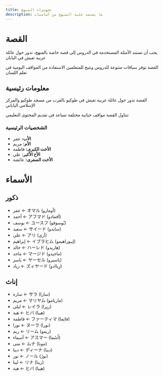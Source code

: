 ```yaml
---
title: تجهيزات المنهج
description: ما يعتمد عليه المنهج من أساسيات
---
```

# القصة

يجب أن تستند الأمثلة المستخدمة في الدروس إلى قصة خاصة بالمنهج، تدور حول عائلة عربية تعيش في اليابان

القصة توفر سياقات متنوعة للدروس وتتيح للمتعلمين الاستفادة من المواقف اليومية في تعلم اللسان

## معلومات رئيسية

القصة تدور حول عائلة عربية تعيش في طوكيو بالقرب من مسجد طوكيو والمركز الإسلامي الياباني

تتناول القصة مواقف حياتية مختلفة تساعد في تقديم المحتوى التعليمي

### الشخصيات الرئيسية

- **الأب:** عمر
- **الأم:** مريم
- **الأخت الكبرى:** فاطمة
- **الأخ الأكبر:** علي
- **الأخت الصغرى:** عائشة

# الأسماء

## ذكور

- عمر ← オマル (أومارو)
- أحمد ← アフマド (أفمادو)
- يوسف ← ユースフ (يُوسوفو)
- سعيد ← サイード (سايدو)
- علي ← アリ (أري)
- إبراهيم ← イブラヒム (إيبوراهيمو)
- خالد ← ハーレド (هاريدو)
- ماجد ← マージド (ماجيدو)
- ياسر ← ヤーセル (ياسيرو)
- زياد ← ズィヤード (زِياادو)

## إناث

- سارة ← サラ (سارا)
- مريم ← マリヤム (ماريامو)
- ليلى ← レイラ (ريِرا)
- هبة ← ヒバ (هيبا)
- فاطمة ← ファーティマ (فاتِما)
- نورا ← ヌーラ (نورا)
- ريم ← リーム (ريمو)
- أسماء ← アスマー (أَسُما)
- منى ← ムナ (مونا)
- دينا ← ディーナ (دينا)
- نور ← ノール (نورُ)
- لينا ← リナ (رينا)
- هبة ← ヒバ (هيبا)